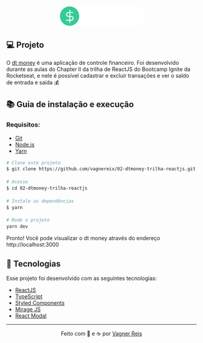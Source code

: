 <h1 align="center">
  <img alt="dtmoney" title="dtmoney" src="./src/assets/logo.svg" width="220px" />
</h1>

## 💻 Projeto

O [dt money](https://dtmoney.vercel.app/) é uma aplicação de controle financeiro. Foi desenvolvido durante as aulas do Chapter II da trilha de ReactJS do Bootcamp Ignite da Rocketseat, e nele é possível cadastrar e excluir transações e ver o saldo de entrada e saída 💰

## :books: Guia de instalação e execução

### Requisitos:

- [Git](https://git-scm.com/)
- [Node.js](https://nodejs.org/pt-br/)
- [Yarn](https://classic.yarnpkg.com/)

```bash
# Clone este projeto
$ git clone https://github.com/vagnereix/02-dtmoney-trilha-reactjs.git

# Acesse
$ cd 02-dtmoney-trilha-reactjs

# Instale as dependências
$ yarn

# Rode o projeto
yarn dev
```
Pronto! Você pode visualizar o dt money através do endereço http://localhost:3000

## 🚀 Tecnologias

Esse projeto foi desenvolvido com as seguintes tecnologias:

- [ReactJS](https://reactjs.org/)
- [TypeScript](https://www.typescriptlang.org/)
- [Styled Components](https://styled-components.com/)
- [Mirage JS](https://miragejs.com/)
- [React Modal](https://reactcommunity.org/react-modal)

---

<p align="center">
Feito com 💜&nbsp;e ☕&nbsp;por <a href="https://github.com/vagnereix">Vagner Reis</a>
</p>
